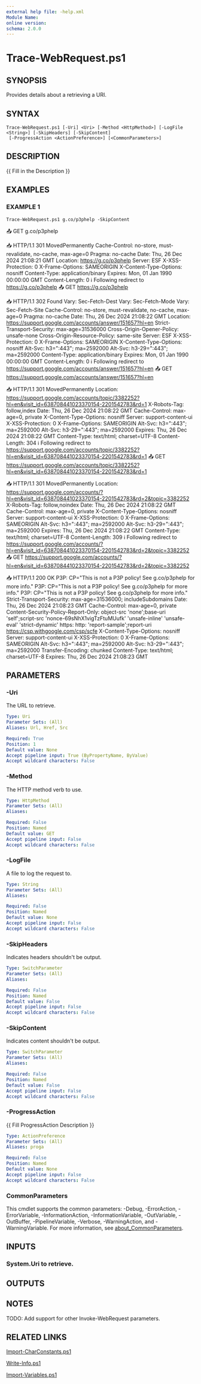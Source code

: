 ```yaml
---
external help file: -help.xml
Module Name:
online version:
schema: 2.0.0
---
```


# Trace-WebRequest.ps1

## SYNOPSIS
Provides details about a retrieving a URI.

## SYNTAX

```
Trace-WebRequest.ps1 [-Uri] <Uri> [-Method <HttpMethod>] [-LogFile <String>] [-SkipHeaders] [-SkipContent]
 [-ProgressAction <ActionPreference>] [<CommonParameters>]
```

## DESCRIPTION
{{ Fill in the Description }}

## EXAMPLES

### EXAMPLE 1
```
Trace-WebRequest.ps1 g.co/p3phelp -SkipContent
```

📤️ GET g.co/p3phelp

📥️ HTTP/1.1 301 MovedPermanently
Cache-Control: no-store, must-revalidate, no-cache, max-age=0
Pragma: no-cache
Date: Thu, 26 Dec 2024 21:08:21 GMT
Location: https://g.co/p3phelp
Server: ESF
X-XSS-Protection: 0
X-Frame-Options: SAMEORIGIN
X-Content-Type-Options: nosniff
Content-Type: application/binary
Expires: Mon, 01 Jan 1990 00:00:00 GMT
Content-Length: 0
ℹ️ Following redirect to https://g.co/p3phelp
📤️ GET https://g.co/p3phelp

📥️ HTTP/1.1 302 Found
Vary: Sec-Fetch-Dest
Vary: Sec-Fetch-Mode
Vary: Sec-Fetch-Site
Cache-Control: no-store, must-revalidate, no-cache, max-age=0
Pragma: no-cache
Date: Thu, 26 Dec 2024 21:08:22 GMT
Location: https://support.google.com/accounts/answer/151657?hl=en
Strict-Transport-Security: max-age=31536000
Cross-Origin-Opener-Policy: unsafe-none
Cross-Origin-Resource-Policy: same-site
Server: ESF
X-XSS-Protection: 0
X-Frame-Options: SAMEORIGIN
X-Content-Type-Options: nosniff
Alt-Svc: h3=":443"; ma=2592000
Alt-Svc: h3-29=":443"; ma=2592000
Content-Type: application/binary
Expires: Mon, 01 Jan 1990 00:00:00 GMT
Content-Length: 0
ℹ️ Following redirect to https://support.google.com/accounts/answer/151657?hl=en
📤️ GET https://support.google.com/accounts/answer/151657?hl=en

📥️ HTTP/1.1 301 MovedPermanently
Location: https://support.google.com/accounts/topic/3382252?hl=en&visit_id=638708441023370154-2201542783&rd=1
X-Robots-Tag: follow,index
Date: Thu, 26 Dec 2024 21:08:22 GMT
Cache-Control: max-age=0, private
X-Content-Type-Options: nosniff
Server: support-content-ui
X-XSS-Protection: 0
X-Frame-Options: SAMEORIGIN
Alt-Svc: h3=":443"; ma=2592000
Alt-Svc: h3-29=":443"; ma=2592000
Expires: Thu, 26 Dec 2024 21:08:22 GMT
Content-Type: text/html; charset=UTF-8
Content-Length: 304
ℹ️ Following redirect to https://support.google.com/accounts/topic/3382252?hl=en&visit_id=638708441023370154-2201542783&rd=1
📤️ GET https://support.google.com/accounts/topic/3382252?hl=en&visit_id=638708441023370154-2201542783&rd=1

📥️ HTTP/1.1 301 MovedPermanently
Location: https://support.google.com/accounts/?hl=en&visit_id=638708441023370154-2201542783&rd=2&topic=3382252
X-Robots-Tag: follow,noindex
Date: Thu, 26 Dec 2024 21:08:22 GMT
Cache-Control: max-age=0, private
X-Content-Type-Options: nosniff
Server: support-content-ui
X-XSS-Protection: 0
X-Frame-Options: SAMEORIGIN
Alt-Svc: h3=":443"; ma=2592000
Alt-Svc: h3-29=":443"; ma=2592000
Expires: Thu, 26 Dec 2024 21:08:22 GMT
Content-Type: text/html; charset=UTF-8
Content-Length: 309
ℹ️ Following redirect to https://support.google.com/accounts/?hl=en&visit_id=638708441023370154-2201542783&rd=2&topic=3382252
📤️ GET https://support.google.com/accounts/?hl=en&visit_id=638708441023370154-2201542783&rd=2&topic=3382252

📥️ HTTP/1.1 200 OK
P3P: CP="This is not a P3P policy!
See g.co/p3phelp for more info."
P3P: CP="This is not a P3P policy!
See g.co/p3phelp for more info."
P3P: CP="This is not a P3P policy!
See g.co/p3phelp for more info."
Strict-Transport-Security: max-age=31536000; includeSubdomains
Date: Thu, 26 Dec 2024 21:08:23 GMT
Cache-Control: max-age=0, private
Content-Security-Policy-Report-Only: object-src 'none';base-uri 'self';script-src 'nonce-69sNhX1vigTzFtuMUufk' 'unsafe-inline' 'unsafe-eval' 'strict-dynamic' https: http: 'report-sample';report-uri https://csp.withgoogle.com/csp/scfe
X-Content-Type-Options: nosniff
Server: support-content-ui
X-XSS-Protection: 0
X-Frame-Options: SAMEORIGIN
Alt-Svc: h3=":443"; ma=2592000
Alt-Svc: h3-29=":443"; ma=2592000
Transfer-Encoding: chunked
Content-Type: text/html; charset=UTF-8
Expires: Thu, 26 Dec 2024 21:08:23 GMT

## PARAMETERS

### -Uri
The URL to retrieve.

```yaml
Type: Uri
Parameter Sets: (All)
Aliases: Url, Href, Src

Required: True
Position: 1
Default value: None
Accept pipeline input: True (ByPropertyName, ByValue)
Accept wildcard characters: False
```

### -Method
The HTTP method verb to use.

```yaml
Type: HttpMethod
Parameter Sets: (All)
Aliases:

Required: False
Position: Named
Default value: GET
Accept pipeline input: False
Accept wildcard characters: False
```

### -LogFile
A file to log the request to.

```yaml
Type: String
Parameter Sets: (All)
Aliases:

Required: False
Position: Named
Default value: None
Accept pipeline input: False
Accept wildcard characters: False
```

### -SkipHeaders
Indicates headers shouldn't be output.

```yaml
Type: SwitchParameter
Parameter Sets: (All)
Aliases:

Required: False
Position: Named
Default value: False
Accept pipeline input: False
Accept wildcard characters: False
```

### -SkipContent
Indicates content shouldn't be output.

```yaml
Type: SwitchParameter
Parameter Sets: (All)
Aliases:

Required: False
Position: Named
Default value: False
Accept pipeline input: False
Accept wildcard characters: False
```

### -ProgressAction
{{ Fill ProgressAction Description }}

```yaml
Type: ActionPreference
Parameter Sets: (All)
Aliases: proga

Required: False
Position: Named
Default value: None
Accept pipeline input: False
Accept wildcard characters: False
```

### CommonParameters
This cmdlet supports the common parameters: -Debug, -ErrorAction, -ErrorVariable, -InformationAction, -InformationVariable, -OutVariable, -OutBuffer, -PipelineVariable, -Verbose, -WarningAction, and -WarningVariable. For more information, see [about_CommonParameters](http://go.microsoft.com/fwlink/?LinkID=113216).

## INPUTS

### System.Uri to retrieve.
## OUTPUTS

## NOTES
TODO: Add support for other Invoke-WebRequest parameters.

## RELATED LINKS

[Import-CharConstants.ps1]()

[Write-Info.ps1]()

[Import-Variables.ps1]()

